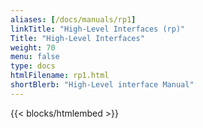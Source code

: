```yaml
---
aliases: [/docs/manuals/rp1]
linkTitle: "High-Level Interfaces (rp)"
Title: "High-Level Interfaces"
weight: 70
menu: false
type: docs
htmlFilename: rp1.html
shortBlerb: "High-Level interface Manual"
---
```


{{< blocks/htmlembed >}}
